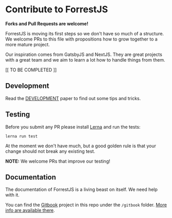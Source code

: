 # Contribute to ForrestJS

**Forks and Pull Requests are welcome!**

ForrestJS is moving its first steps so we don't have so much of a structure.
We welcome PRs to this file with propositions how to grow together to a more mature project.

Our inspiration comes from GatsbyJS and NextJS. They are great projects with a
great team and we aim to learn a lot how to handle things from them.

[[ TO BE COMPLETED ]]

## Development

Read the [DEVELOPMENT](./DEVELOPMENT.md) paper to find out some tips and tricks.

## Testing

Before you submit any PR please install [Lerna](https://lerna.js.org/) and run the tests:

    lerna run test

At the moment we don't have much, but a good golden rule is that your change should not
break any existing test.

**NOTE:** We welcome PRs that improve our testing!

## Documentation

The documentation of ForrestJS is a living beast on itself. We need help with it.

You can find the [Gitbook](https://www.npmjs.com/package/gitbook) project in this repo
under the `/gitbook` folder. [More info are available there](./gitbook/CONTRIBUTE.md).


